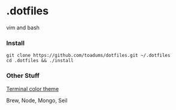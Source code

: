 # .dotfiles
vim and bash

### Install
```
git clone https://github.com/toadums/dotfiles.git ~/.dotfiles
cd .dotfiles && ./install

```

### Other Stuff

[Terminal color theme](https://github.com/chriskempson/tomorrow-theme/tree/master/iTerm2)


Brew, Node, Mongo, Seil
